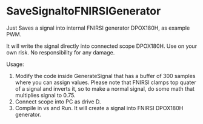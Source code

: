 # SaveSignaltoFNIRSIGenerator
Just Saves a signal into internal FNIRSI generator DPOX180H, as example PWM.

It will write the signal directly into connected scope DPOX180H. Use on your own risk. No responsibility for any damage.

Usage:
1. Modify the code inside GenerateSignal that has a buffer of 300 samples where you can assign values. Please note that FNIRSI clamps top quater of a signal and inverts it, so to make a normal signal, do some math that multiplies signal to 0.75.
2. Connect scope into PC as drive D.
3. Compile in vs and Run. It will create a signal into FNIRSI DPOX180H generator.


